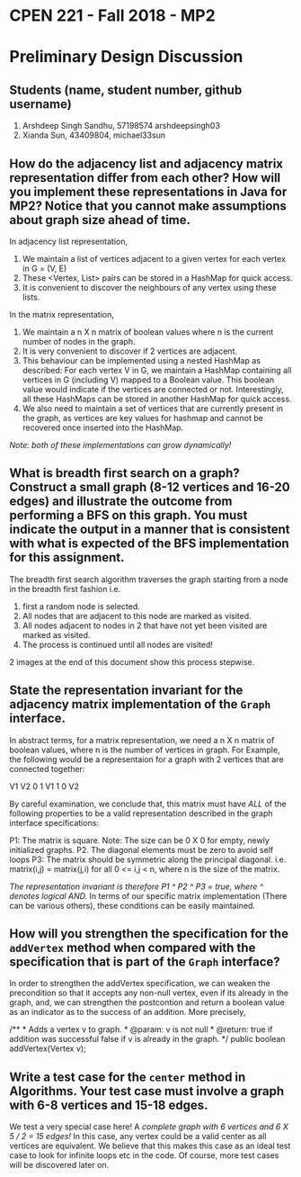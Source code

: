 # CPEN 221 - Fall 2018 - MP2
# Preliminary Design Discussion

## Students (name, student number, github username)
1. Arshdeep Singh Sandhu, 57198574 arshdeepsingh03
2. Xianda Sun, 43409804, michael33sun

## How do the adjacency list and adjacency matrix representation differ from each other? How will you implement these representations in Java for MP2? Notice that you cannot make assumptions about graph size ahead of time.

In adjacency list representation,
1. We maintain a list of vertices adjacent to a given vertex for each vertex in G = (V, E)
2. These <Vertex, List<Vertex>> pairs can be stored in a HashMap for quick access.
3. It is convenient to discover the neighbours of any vertex using these lists.

In the matrix representation, 
1. We maintain a n X n matrix of boolean values where n is the current number of nodes in the graph. 
2. It is very convenient to discover if 2 vertices are adjacent.
3. This behaviour can be implemented using a nested HashMap as described: For each vertex V in G, we maintain a HashMap containing all vertices in G (including V) mapped to a Boolean value. This boolean value would indicate if the vertices are connected or not. Interestingly, all these HashMaps can be stored in another HashMap for quick access.
4. We also need to maintain a set of vertices that are currently present in the graph, as vertices are key values for hashmap and cannot be recovered once inserted into the HashMap.

*Note: both of these implementations can grow dynamically!*
	
## What is breadth first search on a graph? Construct a small graph (8-12 vertices and 16-20 edges) and illustrate the outcome from performing a BFS on this graph. You must indicate the output in a manner that is consistent with what is expected of the BFS implementation for this assignment.

The breadth first search algorithm traverses the graph starting from a node in the breadth first fashion i.e. 
1. first a random node is selected.
2. All nodes that are adjacent to this node are marked as visited.
3. All nodes adjacent to nodes in 2 that have not yet been visited are marked as visited.
4. The process is continued until all nodes are visited!

2 images at the end of this document show this process stepwise.

## State the representation invariant for the adjacency matrix implementation of the `Graph` interface.

In abstract terms, for a matrix representation, we need a n X n matrix of boolean values, where n is the number of vertices in graph. For Example, the following would be a representaion for a graph with 2 vertices that are connected together:

V1	V2
0	1	V1
1	0	V2

By careful examination, we conclude that, this matrix must have *ALL* of the following properties to be a valid representation described in the graph interface specifications:

P1: The matrix is square. Note: The size can be 0 X 0 for empty, newly initialized graphs.
P2. The diagonal elements must be zero to avoid self loops
P3: The matrix should be symmetric along the principal diagonal. i.e. matrix(i,j) = matrix(j,i) for all 0 <= i,j < n, where n is the size of the matrix.

*The representation invariant is therefore P1 ^ P2 ^ P3 = true, where ^ denotes logical AND.*
In terms of our specific matrix implementation (There can be various others), these conditions can be easily maintained.

## How will you strengthen the specification for the `addVertex` method when compared with the specification that is part of the `Graph` interface?

In order to strengthen the addVertex specification, we can weaken the precondition so that it accepts any non-null vertex, even if its already in the graph, and, we can strengthen the postcontion and return a boolean value as an indicator as to the success of an addition.
More precisely, 

/**
     * Adds a vertex v to graph.
     * @param: v is not null
     * @return: true if addition was successful
     		false if v is already in the graph.
     */
public boolean addVertex(Vertex v);

## Write a test case for the `center` method in Algorithms. Your test case must involve a graph with 6-8 vertices and 15-18 edges.

We test a very special case here! A *complete graph with 6 vertices and 6 X 5 / 2 = 15 edges!* In this case, any vertex could be a valid center as all vertices are equivalent. We believe that this makes this case as an ideal test case to look for infinite loops etc in the code. Of course, more test cases will be discovered later on.

